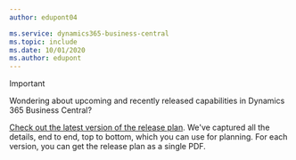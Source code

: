 ```yaml
---
author: edupont04

ms.service: dynamics365-business-central
ms.topic: include
ms.date: 10/01/2020
ms.author: edupont
---
```

> [!IMPORTANT]
>
> Wondering about upcoming and recently released capabilities in Dynamics 365 Business Central?
>
> [Check out the latest version of the release plan](/dynamics365/release-plans/). We've captured all the details, end to end, top to bottom, which you can use for planning. For each version, you can get the release plan as a single PDF.